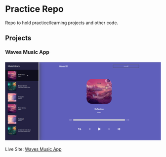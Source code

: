 # Practice Repo

Repo to hold practice/learning projects and other code.

## Projects

### Waves Music App

### <img src="./app-screenshots/Waves-Screenshot.png" alt="Waves" width="3000"/>
Live Site: [Waves Music App](https://andrewjustinw.github.io/practice-repo/#/waves)
